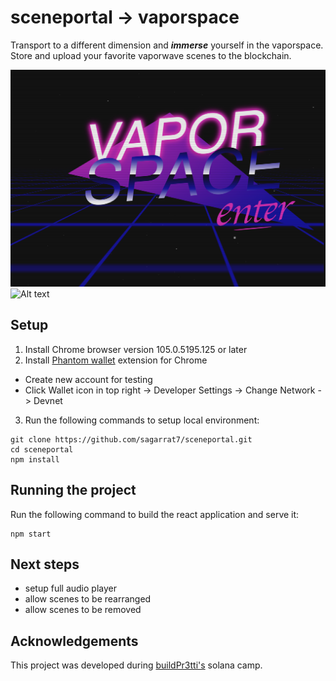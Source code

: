 # sceneportal -> vaporspace

Transport to a different dimension and **_immerse_** yourself in the vaporspace. Store and upload your favorite vaporwave scenes to the blockchain. 




![Alt text](/screenshots/homepage.png "Home Page")
![Alt text](/screenshots/main.png "Main Page")

## Setup 

1. Install Chrome browser version 105.0.5195.125 or later
2. Install [Phantom wallet](https://chrome.google.com/webstore/detail/phantom/bfnaelmomeimhlpmgjnjophhpkkoljpa?hl=en) extension for Chrome 
  -  Create new account for testing
  -  Click Wallet icon in top right -> Developer Settings -> Change Network -> Devnet
3. Run the following commands to setup local environment:

```
git clone https://github.com/sagarrat7/sceneportal.git
cd sceneportal 
npm install
```

## Running the project

Run the following command to build the react application and serve it:

```
npm start
```

## Next steps

  - setup full audio player
  - allow scenes to be rearranged 
  - allow scenes to be removed

## Acknowledgements

This project was developed during [buildPr3tti's](https://buildpr3tti.xyz/) solana camp.

